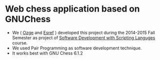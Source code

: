 <h1>Web chess application based on GNUChess</h1>

- We ( [Ozge](https://github.com/default-usr) and [Esref](https://github.com/esrefozturk)  ) developed this project during the 2014-2015 Fall Semester as project of [Software Development with Scripting Languges](http://www.ceng.metu.edu.tr/course/ceng498/) course.
- We used Pair Programming as software development technique.
- It works best with GNU Chess 6.1.2
